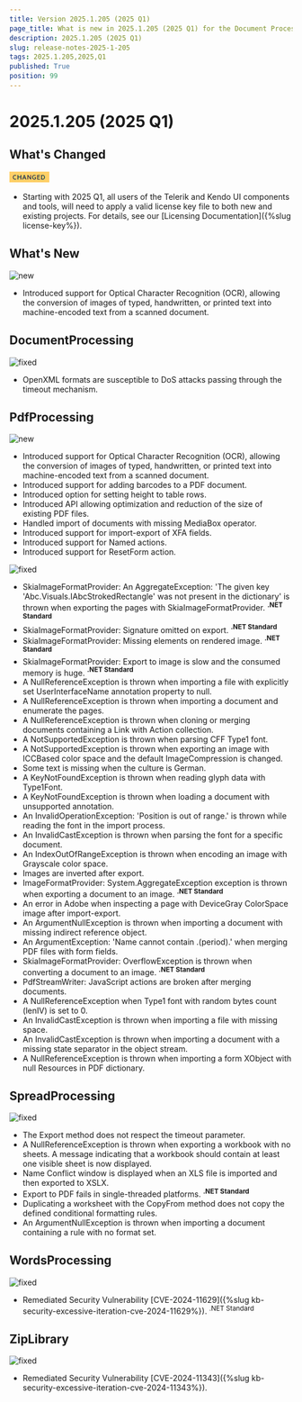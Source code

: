 ```yaml
---
title: Version 2025.1.205 (2025 Q1)
page_title: What is new in 2025.1.205 (2025 Q1) for the Document Processing Libraries
description: 2025.1.205 (2025 Q1)
slug: release-notes-2025-1-205
tags: 2025.1.205,2025,Q1
published: True
position: 99
---
```



# 2025.1.205 (2025 Q1)


## What's Changed


![changed](../images/changed.png)

* Starting with 2025 Q1, all users of the Telerik and Kendo UI components and tools, will need to apply a valid license key file to both new and existing projects. For details, see our [Licensing Documentation]({%slug license-key%}).

## What's New


![new](../images/new.png)

* Introduced support for Optical Character Recognition (OCR), allowing the conversion of images of typed, handwritten, or printed text into machine-encoded text from a scanned document.

## DocumentProcessing


![fixed](../images/fixed.png)

* OpenXML formats are susceptible to DoS attacks passing through the timeout mechanism.

## PdfProcessing


![new](../images/new.png)

* Introduced support for Optical Character Recognition (OCR), allowing the conversion of images of typed, handwritten, or printed text into machine-encoded text from a scanned document.
* Introduced support for adding barcodes to a PDF document.
* Introduced option for setting height to table rows.
* Introduced API allowing optimization and reduction of the size of existing PDF files.
* Handled import of documents with missing MediaBox operator.
* Introduced support for import-export of XFA fields.
* Introduced support for Named actions.
* Introduced support for ResetForm action.

![fixed](../images/fixed.png)

* SkiaImageFormatProvider: An AggregateException: 'The given key 'Abc.Visuals.IAbcStrokedRectangle' was not present in the dictionary' is thrown when exporting the pages with SkiaImageFormatProvider. **<sup>.NET Standard</sup>**
* SkiaImageFormatProvider: Signature omitted on export.  **<sup>.NET Standard</sup>**
* SkiaImageFormatProvider: Missing elements on rendered image. **<sup>.NET Standard</sup>**
* SkiaImageFormatProvider: Export to image is slow and the consumed memory is huge. **<sup>.NET Standard</sup>**
* A NullReferenceException is thrown when importing a file with explicitly set UserInterfaceName annotation property to null.
* A NullReferenceException is thrown when importing a document and enumerate the pages.
* A NullReferenceException is thrown when cloning or merging documents containing a Link with Action collection.
* A NotSupportedException is thrown when parsing CFF Type1 font.
* A NotSupportedException is thrown when exporting an image with ICCBased color space and the default ImageCompression is changed.
* Some text is missing when the culture is German.
* А KeyNotFoundException is thrown when reading glyph data with Type1Font.
* A KeyNotFoundException is thrown when loading a document with unsupported annotation.
* An InvalidOperationException: 'Position is out of range.' is thrown while reading the font in the import process.
* An InvalidCastException is thrown when parsing the font for a specific document.
* An IndexOutOfRangeException is thrown when encoding an image with Grayscale color space.
* Images are inverted after export.
* ImageFormatProvider: System.AggregateException exception is thrown when exporting a document to an image. **<sup>.NET Standard</sup>**
* An error in Adobe when inspecting a page with DeviceGray ColorSpace image after import-export.
* An ArgumentNullException is thrown when importing a document with missing indirect reference object.
* An ArgumentException: 'Name cannot contain .(period).' when merging PDF files with form fields.
* SkiaImageFormatProvider: OverflowException is thrown when converting a document to an image.  **<sup>.NET Standard</sup>**
* PdfStreamWriter: JavaScript actions are broken after merging documents.
* A NullReferenceException when Type1 font with random bytes count (lenIV) is set to 0.
* An InvalidCastException is thrown when importing a file with missing space.
* An InvalidCastException is thrown when importing a document with a missing state separator in the object stream.
* A NullReferenceException is thrown when importing a form XObject with null Resources in PDF dictionary.

## SpreadProcessing


![fixed](../images/fixed.png)

* The Export method does not respect the timeout parameter.
* A NullReferenceException is thrown when exporting a workbook with no sheets. A message indicating that a workbook should contain at least one visible sheet is now displayed.
* Name Conflict window is displayed when an XLS file is imported and then exported to XSLX.
* Export to PDF fails in single-threaded platforms.  **<sup>.NET Standard</sup>**
* Duplicating a worksheet with the CopyFrom method does not copy the defined conditional formatting rules.
* An ArgumentNullException is thrown when importing a document containing a rule with no format set.

## WordsProcessing


![fixed](../images/fixed.png)

* Remediated Security Vulnerability [CVE-2024-11629]({%slug kb-security-excessive-iteration-cve-2024-11629%}).  <sup>.NET Standard</sup>

## ZipLibrary


![fixed](../images/fixed.png)

* Remediated Security Vulnerability [CVE-2024-11343]({%slug kb-security-excessive-iteration-cve-2024-11343%}).
